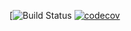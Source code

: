 [![Build Status](https://travis-ci.org/vladislav-buivol/job4j_design.svg?branch=master)
[![codecov](https://codecov.io/gh/vladislav-buivol/job4j_design/branch/master/graph/badge.svg)](https://codecov.io/gh/vladislav-buivol/job4j_design)
